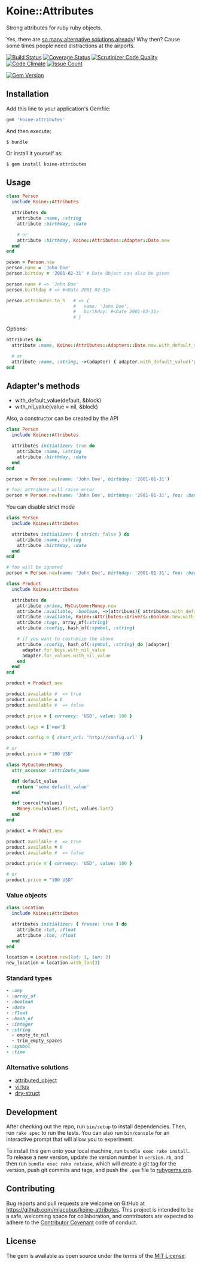 # Koine::Attributes

Strong attributes for ruby ruby objects.

Yes, there are [so many alternative solutions already](#alternative-solutions)! Why then? Cause some times people need distractions at the airports.

[![Build Status](https://travis-ci.org/mjacobus/koine-attributes.svg?branch=master)](https://travis-ci.org/mjacobus/koine-attributes)
[![Coverage Status](https://coveralls.io/repos/github/mjacobus/koine-attributes/badge.svg?branch=master)](https://coveralls.io/github/mjacobus/koine-attributes?branch=master)
[![Scrutinizer Code Quality](https://scrutinizer-ci.com/g/mjacobus/koine-attributes/badges/quality-score.png?b=master)](https://scrutinizer-ci.com/g/mjacobus/koine-attributes/?branch=master)
[![Code Climate](https://codeclimate.com/github/mjacobus/koine-attributes/badges/gpa.svg)](https://codeclimate.com/github/mjacobus/koine-attributes)
[![Issue Count](https://codeclimate.com/github/mjacobus/koine-attributes/badges/issue_count.svg)](https://codeclimate.com/github/mjacobus/koine-attributes)

[![Gem Version](https://badge.fury.io/rb/koine-attributes.svg)](https://badge.fury.io/rb/koine-attributes)

## Installation

Add this line to your application's Gemfile:

```ruby
gem 'koine-attributes'
```

And then execute:

    $ bundle

Or install it yourself as:

    $ gem install koine-attributes

## Usage

 ```ruby
 class Person
   include Koine::Attributes

   attributes do
     attribute :name, :string
     attribute :birthday, :date

     # or
     attribute :birthday, Koine::Attributes::Adapter::Date.new
   end
 end

 peson = Person.new
 person.name = 'John Doe'
 person.birtday = '2001-02-31' # Date Object can also be given

 person.name # => 'John Doe'
 person.birthday # => #<Date 2001-02-31>

 person.attributes.to_h   # => {
                          #   name: 'John Doe',
                          #   birthday: #<Date 2001-02-31>
                          # }
 ```

Options:

 ```ruby
 attributes do
   attribute :name, Koine::Attributes::Adapters::Date.new.with_default_value('guest')

   # or
   attribute :name, :string, ->(adapter) { adapter.with_default_value('guest') }
 end
```

## Adapter's methods

- with_default_value(default, &block)
- with_nil_value(value = nil, &block)


 Also, a constructor can be created by the API

 ```ruby
 class Person
   include Koine::Attributes

   attributes initializer: true do
     attribute :name, :string
     attribute :birthday, :date
   end
 end

 person = Person.new(name: 'John Doe', birthday: '2001-01-31')

 # foo: attribute will raise error
 person = Person.new(name: 'John Doe', birthday: '2001-01-31', foo: :bar)
 ```

 You can disable strict mode

 ```ruby
 class Person
   include Koine::Attributes

   attributes initializer: { strict: false } do
     attribute :name, :string
     attribute :birthday, :date
   end
 end

 # foo will be ignored
 person = Person.new(name: 'John Doe', birthday: '2001-01-31', foo: :bar)
 ```

```ruby
class Product
  include Koine::Attributes

  attributes do
    attribute :price, MyCustom::Money.new
    attribute :available, :boolean, ->(attribues){ attributes.with_default_value(true) }
    attribute :available, Koine::Attributes::Drivers::Boolean.new.with_default_value(true)
    attribute :tags, array_of(:string)
    attribute :config, hash_of(:symbol, :string)

    # if you want to costumize the above
    attribute :config, hash_of(:symbol, :string) do |adapter|
      adapter.for_keys.with_nil_value
      adapter.for_values.with_nil_value
    end
  end
end

product = Product.new

product.available #  => true
product.available = 0
product.available #  => false

product.price = { currency: 'USD', value: 100 }

product.tags = ['new']

product.config = { short_url: 'http://config.url' }

# or
product.price = "100 USD"
```

```ruby
class MyCustom::Money
  attr_accessor :attribute_name

  def default_value
    return 'some default_value'
  end

  def coerce(*values)
    Money.new(values.first, values.last)
  end
end

product = Product.new

product.available #  => true
product.available = 0
product.available #  => false

product.price = { currency: 'USD', value: 100 }

# or
product.price = "100 USD"
```

### Value objects

```ruby
class Location
  include Koine::Attributes

  attributes initializer: { freeze: true } do
    attribute :lat, :float
    attribute :lon, :float
  end
end

location = Location.new(lat: 1, lon: 2)
new_location = location.with_lon(3)
```

### Standard types

```ruby
- :any
- :array_of
- :boolean
- :date
- :float
- :hash_of
- :integer
- :string
  - empty_to_nil
  - trim_empty_spaces
- :symbol
- :time
```

### Alternative solutions

- [attributed_object](https://github.com/jgroeneveld/attributed_object)
- [virtus](https://github.com/solnic/virtus)
- [dry-struct](https://github.com/dry-rb/dry-struct)

## Development

After checking out the repo, run `bin/setup` to install dependencies. Then, run `rake spec` to run the tests. You can also run `bin/console` for an interactive prompt that will allow you to experiment.

To install this gem onto your local machine, run `bundle exec rake install`. To release a new version, update the version number in `version.rb`, and then run `bundle exec rake release`, which will create a git tag for the version, push git commits and tags, and push the `.gem` file to [rubygems.org](https://rubygems.org).

## Contributing

Bug reports and pull requests are welcome on GitHub at https://github.com/mjacobus/koine-attributes. This project is intended to be a safe, welcoming space for collaboration, and contributors are expected to adhere to the [Contributor Covenant](http://contributor-covenant.org) code of conduct.


## License

The gem is available as open source under the terms of the [MIT License](http://opensource.org/licenses/MIT).

